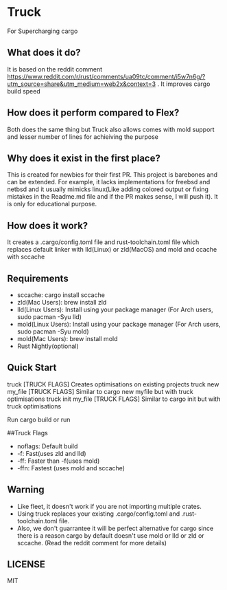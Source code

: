 # Truck
 For Supercharging cargo

 ## What does it do?
 It is based on the reddit comment https://www.reddit.com/r/rust/comments/ua09tc/comment/i5w7n6g/?utm_source=share&utm_medium=web2x&context=3 . It improves cargo build speed

 ## How does it perform compared to Flex?
 Both does the same thing but Truck also allows comes with mold support and lesser number of lines for achieiving the purpose

 ## Why does it exist in the first place?
 This is created for newbies for their first PR. This project is barebones and can be extended. For example, it lacks implementations for freebsd and netbsd and it usually mimicks linux(Like adding colored output or fixing mistakes in the Readme.md file and if the PR makes sense, I will push it). It is only for educational purpose.

 ## How does it work?
 It creates a .cargo/config.toml file and rust-toolchain.toml file which replaces default linker with lld(Linux) or zld(MacOS) and mold and ccache with sccache

 ## Requirements
 - sccache: cargo install sccache
 - zld(Mac Users): brew install zld
 - lld(Linux Users): Install using your package manager (For Arch users, sudo pacman -Syu lld)
 - mold(Linux Users): Install using your package manager (For Arch users, sudo pacman -Syu mold)
 - mold(Mac Users): brew install mold
 - Rust Nightly(optional)

 ## Quick Start
 truck \[TRUCK FLAGS\] Creates optimisations on existing projects
 truck new my_file \[TRUCK FLAGS\] Similar to cargo new myfile but with truck optimisations
 truck init my_file \[TRUCK FLAGS\] Similar to cargo init but with truck optimisations

 Run cargo build or run

 ##Truck Flags
 - noflags: Default build
 - -f: Fast(uses zld and lld)
 - -ff: Faster than -f(uses mold)
 - -ffn: Fastest (uses mold and sccache)

 ## Warning
 - Like fleet, it doesn't work if you are not importing multiple crates.
 - Using truck replaces your existing .cargo/config.toml and .rust-toolchain.toml file.
 - Also, we don't guarrantee it will be perfect alternative for cargo since there is a reason cargo by default doesn't use mold or lld or zld or sccache. (Read the reddit comment for more details)

 ## LICENSE
 MIT
